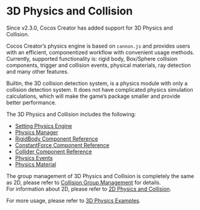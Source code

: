 # 3D Physics and Collision

Since v2.3.0, Cocos Creator has added support for 3D Physics and Collision.

Cocos Creator’s physics engine is based on `cannon.js` and provides users with an efficient, componentized workflow with convenient usage methods. Currently, supported functionality is: rigid body, Box/Sphere collision components, trigger and collision events, physical materials, ray detection and many other features.

Builtin, the 3D collision detection system, is a physics module with only a collision detection system. It does not have complicated physics simulation calculations, which will make the game’s package smaller and provide better performance.

The 3D Physics and Collision includes the following:

- [Setting Physics Engine](physics-select.md)
- [Physics Manager](physics-manager.md)
- [RigidBody Component Reference](physics-rigidbody.md)
- [ConstantForce Component Reference](physics-constant-force.md)
- [Collider Component Reference](physics-collider.md)
- [Physics Events](physics-event.md)
- [Physics Material](physics-material.md)

The group management of 3D Physics and Collision is completely the same as 2D, please refer to [Collision Group Management](../physics/collision/collision-group.md) for details.  
For information about 2D, please refer to [2D Physics and Collision](../physics/index.md).

For more usage, please refer to [3D Physics Examples](https://github.com/cocos/example-projects/tree/master/assets/cases/3d_physics).
